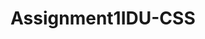 # Assignment1IDU-CSS
<!-- This is our first assignment for Interface Design Using CSS -->
<!-- We are building a musical lyrics page as our project -->